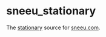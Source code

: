# sneeu_stationary

The [stationary](https://github.com/sneeu/stationary) source for
[sneeu.com](http://sneeu.com/).
